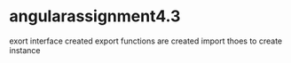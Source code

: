 # angularassignment4.3
exort interface created
export functions are created
import thoes to create instance
